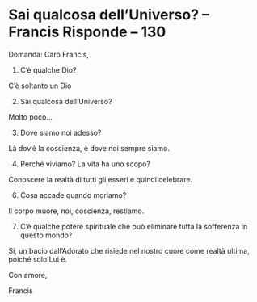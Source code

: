# Sai qualcosa dell’Universo? – Francis Risponde – 130

Domanda: Caro Francis,

1. C&rsquo;&egrave; qualche Dio?

C&rsquo;&egrave; soltanto un Dio

2. Sai qualcosa dell&rsquo;Universo?

Molto poco&hellip;

3. Dove siamo noi adesso?

L&agrave; dov&rsquo;&egrave; la coscienza, &egrave; dove noi sempre siamo.

4. Perch&eacute; viviamo? La vita ha uno scopo?

Conoscere la realt&agrave; di tutti gli esseri e quindi celebrare.

6. Cosa accade quando moriamo?

Il corpo muore, noi, coscienza, restiamo.

7. C&rsquo;&egrave; qualche potere spirituale che pu&ograve; eliminare tutta la sofferenza in questo mondo?

Si, un bacio dall&rsquo;Adorato che risiede nel nostro cuore come realt&agrave; ultima, poich&eacute; solo Lui &egrave;.

Con amore,

Francis

  
   &nbsp;
